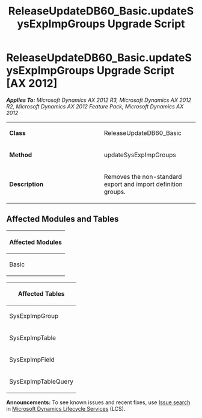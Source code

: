 ﻿---
title: ReleaseUpdateDB60_Basic.updateSysExpImpGroups Upgrade Script
TOCTitle: ReleaseUpdateDB60_Basic.updateSysExpImpGroups Upgrade Script
ms:assetid: 057af474-2159-b291-9d37-1f1f2f0722d0
ms:mtpsurl: https://msdn.microsoft.com/en-us/library/JJ684721(v=AX.60)
ms:contentKeyID: 49706417
ms.date: 05/18/2015
mtps_version: v=AX.60
---

# ReleaseUpdateDB60\_Basic.updateSysExpImpGroups Upgrade Script [AX 2012]


_**Applies To:** Microsoft Dynamics AX 2012 R3, Microsoft Dynamics AX 2012 R2, Microsoft Dynamics AX 2012 Feature Pack, Microsoft Dynamics AX 2012_

<table>
<colgroup>
<col style="width: 50%" />
<col style="width: 50%" />
</colgroup>
<tbody>
<tr class="odd">
<td><p><strong>Class</strong></p></td>
<td><p>ReleaseUpdateDB60_Basic</p></td>
</tr>
<tr class="even">
<td><p><strong>Method</strong></p></td>
<td><p>updateSysExpImpGroups</p></td>
</tr>
<tr class="odd">
<td><p><strong>Description</strong></p></td>
<td><p>Removes the non-standard export and import definition groups.</p></td>
</tr>
</tbody>
</table>


## Affected Modules and Tables

<table>
<colgroup>
<col style="width: 100%" />
</colgroup>
<thead>
<tr class="header">
<th><p>Affected Modules</p></th>
</tr>
</thead>
<tbody>
<tr class="odd">
<td><p>Basic</p></td>
</tr>
</tbody>
</table>


<table>
<colgroup>
<col style="width: 100%" />
</colgroup>
<thead>
<tr class="header">
<th><p>Affected Tables</p></th>
</tr>
</thead>
<tbody>
<tr class="odd">
<td><p>SysExpImpGroup</p></td>
</tr>
<tr class="even">
<td><p>SysExpImpTable</p></td>
</tr>
<tr class="odd">
<td><p>SysExpImpField</p></td>
</tr>
<tr class="even">
<td><p>SysExpImpTableQuery</p></td>
</tr>
</tbody>
</table>

  
**Announcements:** To see known issues and recent fixes, use [Issue search](http://go.microsoft.com/fwlink/?linkid=389258) in [Microsoft Dynamics Lifecycle Services](http://go.microsoft.com/fwlink/?linkid=306505) (LCS).

